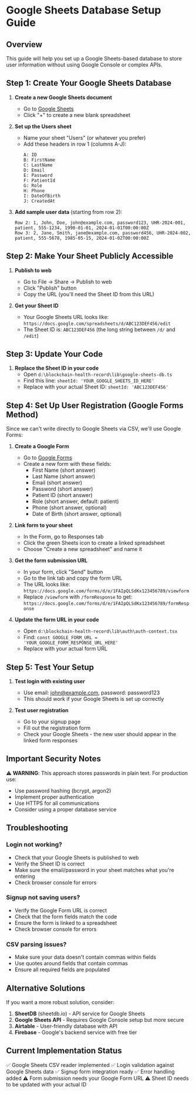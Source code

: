 # Google Sheets Database Setup Guide

## Overview
This guide will help you set up a Google Sheets-based database to store user information without using Google Console or complex APIs.

## Step 1: Create Your Google Sheets Database

1. **Create a new Google Sheets document**
   - Go to [Google Sheets](https://sheets.google.com)
   - Click "+" to create a new blank spreadsheet

2. **Set up the Users sheet**
   - Name your sheet "Users" (or whatever you prefer)
   - Add these headers in row 1 (columns A-J):
     ```
     A: ID
     B: FirstName  
     C: LastName
     D: Email
     E: Password
     F: PatientId
     G: Role
     H: Phone
     I: DateOfBirth
     J: CreatedAt
     ```

3. **Add sample user data** (starting from row 2):
   ```
   Row 2: 1, John, Doe, john@example.com, password123, UHR-2024-001, patient, 555-1234, 1990-01-01, 2024-01-01T00:00:00Z
   Row 3: 2, Jane, Smith, jane@example.com, password456, UHR-2024-002, patient, 555-5678, 1985-05-15, 2024-01-02T00:00:00Z
   ```

## Step 2: Make Your Sheet Publicly Accessible

1. **Publish to web**
   - Go to File → Share → Publish to web
   - Click "Publish" button
   - Copy the URL (you'll need the Sheet ID from this URL)

2. **Get your Sheet ID**
   - Your Google Sheets URL looks like: `https://docs.google.com/spreadsheets/d/ABC123DEF456/edit`
   - The Sheet ID is: `ABC123DEF456` (the long string between `/d/` and `/edit`)

## Step 3: Update Your Code

1. **Replace the Sheet ID in your code**
   - Open `d:\blockchain-health-record\lib\google-sheets-db.ts`
   - Find this line: `sheetId: 'YOUR_GOOGLE_SHEETS_ID_HERE'`
   - Replace with your actual Sheet ID: `sheetId: 'ABC123DEF456'`

## Step 4: Set Up User Registration (Google Forms Method)

Since we can't write directly to Google Sheets via CSV, we'll use Google Forms:

1. **Create a Google Form**
   - Go to [Google Forms](https://forms.google.com)
   - Create a new form with these fields:
     - First Name (short answer)
     - Last Name (short answer) 
     - Email (short answer)
     - Password (short answer)
     - Patient ID (short answer)
     - Role (short answer, default: patient)
     - Phone (short answer, optional)
     - Date of Birth (short answer, optional)

2. **Link form to your sheet**
   - In the Form, go to Responses tab
   - Click the green Sheets icon to create a linked spreadsheet
   - Choose "Create a new spreadsheet" and name it

3. **Get the form submission URL**
   - In your form, click "Send" button
   - Go to the link tab and copy the form URL
   - The URL looks like: `https://docs.google.com/forms/d/e/1FAIpQLSdKx123456789/viewform`
   - Replace `/viewform` with `/formResponse` to get: `https://docs.google.com/forms/d/e/1FAIpQLSdKx123456789/formResponse`

4. **Update the form URL in your code**
   - Open `d:\blockchain-health-record\lib\auth\auth-context.tsx`
   - Find: `const GOOGLE_FORM_URL = 'YOUR_GOOGLE_FORM_RESPONSE_URL_HERE'`
   - Replace with your actual form URL

## Step 5: Test Your Setup

1. **Test login with existing user**
   - Use email: john@example.com, password: password123
   - This should work if your Google Sheets is set up correctly

2. **Test user registration**
   - Go to your signup page
   - Fill out the registration form
   - Check your Google Sheets - the new user should appear in the linked form responses

## Important Security Notes

⚠️ **WARNING**: This approach stores passwords in plain text. For production use:
- Use password hashing (bcrypt, argon2)
- Implement proper authentication
- Use HTTPS for all communications
- Consider using a proper database service

## Troubleshooting

### Login not working?
- Check that your Google Sheets is published to web
- Verify the Sheet ID is correct
- Make sure the email/password in your sheet matches what you're entering
- Check browser console for errors

### Signup not saving users?
- Verify the Google Form URL is correct
- Check that the form fields match the code
- Ensure the form is linked to a spreadsheet
- Check browser console for errors

### CSV parsing issues?
- Make sure your data doesn't contain commas within fields
- Use quotes around fields that contain commas
- Ensure all required fields are populated

## Alternative Solutions

If you want a more robust solution, consider:
1. **SheetDB** (sheetdb.io) - API service for Google Sheets
2. **Google Sheets API** - Requires Google Console setup but more secure
3. **Airtable** - User-friendly database with API
4. **Firebase** - Google's backend service with free tier

## Current Implementation Status

✅ Google Sheets CSV reader implemented
✅ Login validation against Google Sheets data
✅ Signup form integration ready
✅ Error handling added
⚠️ Form submission needs your Google Form URL
⚠️ Sheet ID needs to be updated with your actual ID